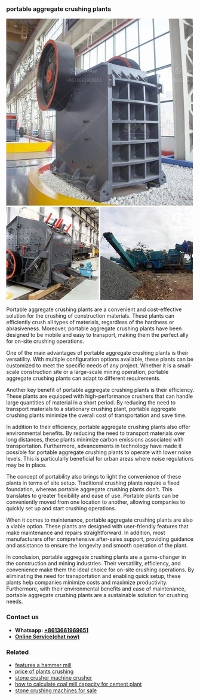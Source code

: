 <h3>portable aggregate crushing plants</h3><img src='1706753972.jpg' alt=''><p>Portable aggregate crushing plants are a convenient and cost-effective solution for the crushing of construction materials. These plants can efficiently crush all types of materials, regardless of the hardness or abrasiveness. Moreover, portable aggregate crushing plants have been designed to be mobile and easy to transport, making them the perfect ally for on-site crushing operations.</p><p>One of the main advantages of portable aggregate crushing plants is their versatility. With multiple configuration options available, these plants can be customized to meet the specific needs of any project. Whether it is a small-scale construction site or a large-scale mining operation, portable aggregate crushing plants can adapt to different requirements.</p><p>Another key benefit of portable aggregate crushing plants is their efficiency. These plants are equipped with high-performance crushers that can handle large quantities of material in a short period. By reducing the need to transport materials to a stationary crushing plant, portable aggregate crushing plants minimize the overall cost of transportation and save time.</p><p>In addition to their efficiency, portable aggregate crushing plants also offer environmental benefits. By reducing the need to transport materials over long distances, these plants minimize carbon emissions associated with transportation. Furthermore, advancements in technology have made it possible for portable aggregate crushing plants to operate with lower noise levels. This is particularly beneficial for urban areas where noise regulations may be in place.</p><p>The concept of portability also brings to light the convenience of these plants in terms of site setup. Traditional crushing plants require a fixed foundation, whereas portable aggregate crushing plants don't. This translates to greater flexibility and ease of use. Portable plants can be conveniently moved from one location to another, allowing companies to quickly set up and start crushing operations.</p><p>When it comes to maintenance, portable aggregate crushing plants are also a viable option. These plants are designed with user-friendly features that make maintenance and repairs straightforward. In addition, most manufacturers offer comprehensive after-sales support, providing guidance and assistance to ensure the longevity and smooth operation of the plant.</p><p>In conclusion, portable aggregate crushing plants are a game-changer in the construction and mining industries. Their versatility, efficiency, and convenience make them the ideal choice for on-site crushing operations. By eliminating the need for transportation and enabling quick setup, these plants help companies minimize costs and maximize productivity. Furthermore, with their environmental benefits and ease of maintenance, portable aggregate crushing plants are a sustainable solution for crushing needs.</p><h3>Contact us</h3><ul><li><strong>Whatsapp:&nbsp;<a href="https://wa.me/8613661969651">+8613661969651</a></strong></li><li><a href="https://swt.shibang-china.com/?git&amp;zhl&amp;portable aggregate crushing plants"><strong>Online Service(chat now)</strong></a></li></ul><h3>Related</h3><ul><li><a href='features a hammer mill.md'>features a hammer mill</a></li><li><a href='price of plants crushing.md'>price of plants crushing</a></li><li><a href='stone crusher machine crusher.md'>stone crusher machine crusher</a></li><li><a href='how to calculate coal mill capacity for cement plant.md'>how to calculate coal mill capacity for cement plant</a></li><li><a href='stone crushing machines for sale.md'>stone crushing machines for sale</a></li></ul>